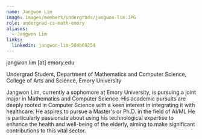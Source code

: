```yaml
---
name: Jangwon Lim
image: images/members/undergrads/jangwon-lim.JPG
role: undergrad-cs-math-emory
aliases:
  - Jangwon Lim
links:
  linkedin: jangwon-lim-504b69254
---
```


jangwon.lim [at] emory.edu

Undergrad Student, Department of Mathematics and Computer Science, College of Arts and Science, Emory University

Jangwon Lim, currently a sophomore at Emory University, is pursuing a joint major in Mathematics and Computer Science. His academic pursuits are deeply rooted in Computer Science with a keen interest in integrating it with healthcare. He aspires to pursue a Master's or Ph.D. in the field of AI/ML He is particularly passionate about using his technological expertise to enhance the health and well-being of the elderly, aiming to make significant contributions to this vital sector.